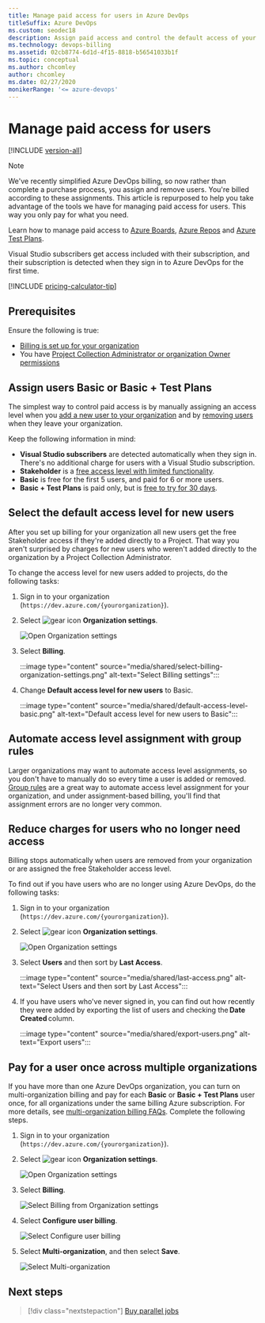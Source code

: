 ```yaml
---
title: Manage paid access for users in Azure DevOps
titleSuffix: Azure DevOps
ms.custom: seodec18
description: Assign paid access and control the default access of your new users in Azure DevOps
ms.technology: devops-billing
ms.assetid: 02cb8774-6d1d-4f15-8818-b56541033b1f
ms.topic: conceptual
ms.author: chcomley
author: chcomley
ms.date: 02/27/2020
monikerRange: '<= azure-devops'
---
```


# Manage paid access for users

[!INCLUDE [version-all](../../includes/version-all.md)]

> [!NOTE]
> We've recently simplified Azure DevOps billing, so now rather than complete a purchase process, you assign and remove users. You're billed according to these assignments. This article is repurposed to help you take advantage of the tools we have for managing paid access for users. This way you only pay for what you need.

Learn how to manage paid access to [Azure Boards](https://azure.microsoft.com/services/devops/boards/), [Azure Repos](https://azure.microsoft.com/services/devops/repos/) and [Azure Test Plans](https://azure.microsoft.com/services/devops/test-plans/).

Visual Studio subscribers get access included with their subscription, and their subscription is detected when they sign in to Azure DevOps for the first time.

[!INCLUDE [pricing-calculator-tip](../../includes/pricing-calculator-tip.md)]

## Prerequisites

Ensure the following is true:

* [Billing is set up for your organization](set-up-billing-for-your-organization-vs.md)
* You have [Project Collection Administrator or organization Owner permissions](../security/lookup-organization-owner-admin.md)

<a name="buy-access-vs-marketplace"></a>

## Assign users Basic or Basic + Test Plans

The simplest way to control paid access is by manually assigning an access level when you [add a new user to your organization](../accounts/add-organization-users.md) and by [removing users](../accounts/delete-organization-users.md) when they leave your organization. 

Keep the following information in mind:

- **Visual Studio subscribers** are detected automatically when they sign in. There's no additional charge for users with a Visual Studio subscription.
- **Stakeholder** is a [free access level with limited functionality](../security/get-started-stakeholder.md).
- **Basic** is free for the first 5 users, and paid for 6 or more users.
- **Basic + Test Plans** is paid only, but is [free to try for 30 days](try-additional-features-vs.md).

## Select the default access level for new users

After you set up billing for your organization all new users get the free Stakeholder access if they're added directly to a Project. That way you aren't surprised by charges for new users who weren't added directly to the organization by a Project Collection Administrator. 

To change the access level for new users added to projects, do the following tasks:

1. Sign in to your organization (```https://dev.azure.com/{yourorganization}```).

2. Select ![gear icon](../../media/icons/gear-icon.png) **Organization settings**.

   ![Open Organization settings](../../media/settings/open-admin-settings-vert.png)

3. Select **Billing**.

   :::image type="content" source="media/shared/select-billing-organization-settings.png" alt-text="Select Billing settings":::

4. Change **Default access level for new users** to Basic.

   :::image type="content" source="media/shared/default-access-level-basic.png" alt-text="Default access level for new users to Basic":::

## Automate access level assignment with group rules

Larger organizations may want to automate access level assignments, so you don't have to manually do so every time a user is added or removed. [Group rules](../accounts/assign-access-levels-by-group-membership.md) are a great way to automate access level assignment for your organization, and under assignment-based billing, you'll find that assignment errors are no longer very common.

## Reduce charges for users who no longer need access

Billing stops automatically when users are removed from your organization or are assigned the free Stakeholder access level. 
 
To find out if you have users who are no longer using Azure DevOps, do the following tasks:

1. Sign in to your organization (```https://dev.azure.com/{yourorganization}```).

2. Select ![gear icon](../../media/icons/gear-icon.png) **Organization settings**.

   ![Open Organization settings](../../media/settings/open-admin-settings-vert.png)

3. Select **Users** and then sort by **Last Access**.

   :::image type="content" source="media/shared/last-access.png" alt-text="Select Users and then sort by Last Access":::
 
4. If you have users who've never signed in, you can find out how recently they were added by exporting the list of users and checking the **Date Created** column. 

   :::image type="content" source="media/shared/export-users.png" alt-text="Export users":::

## Pay for a user once across multiple organizations

If you have more than one Azure DevOps organization, you can turn on multi-organization billing and pay for each **Basic** or **Basic + Test Plans** user once, for all organizations under the same billing Azure subscription. For more details, see [multi-organization billing FAQs](billing-faq.md#multi-organization-billing). Complete the following steps.

1. Sign in to your organization (```https://dev.azure.com/{yourorganization}```).

2. Select ![gear icon](../../media/icons/gear-icon.png) **Organization settings**.

   ![Open Organization settings](../../media/settings/open-admin-settings-vert.png)

3. Select **Billing**.

   ![Select Billing from Organization settings](media/shared/select-billing-organization-settings.png)

4. Select **Configure user billing**.
   
   ![Select Configure user billing](media/buy-more-basic-access/select-configure-user-billing.png)

5. Select **Multi-organization**, and then select **Save**.

   ![Select Multi-organization](media/buy-more-basic-access/select-multi-organization-billing.png)

## Next steps

> [!div class="nextstepaction"]
> [Buy parallel jobs](../../pipelines/licensing/concurrent-jobs.md#how-much-do-parallel-jobs-cost)

